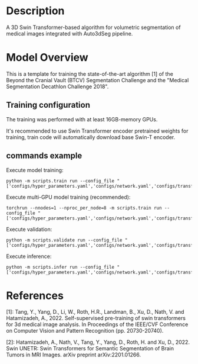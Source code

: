 # Description

A 3D Swin Transformer-based algorithm for volumetric segmentation of medical images integrated with Auto3dSeg pipeline.

# Model Overview

This is a template for training the state-of-the-art algorithm [1] of the Beyond the Cranial Vault (BTCV) Segmentation Challenge and the "Medical Segmentation Decathlon Challenge 2018".

## Training configuration

The training was performed with at least 16GB-memory GPUs.

It's recommended to use Swin Transformer encoder pretrained weights for training, train code will automatically download base Swin-T encoder.

## commands example

Execute model training:

```
python -m scripts.train run --config_file "['configs/hyper_parameters.yaml','configs/network.yaml','configs/transforms_train.yaml','configs/transforms_validate.yaml','configs/transforms_infer.yaml']"
```

Execute multi-GPU model training (recommended):

```
torchrun --nnodes=1 --nproc_per_node=8 -m scripts.train run --config_file "['configs/hyper_parameters.yaml','configs/network.yaml','configs/transforms_train.yaml','configs/transforms_validate.yaml','configs/transforms_infer.yaml']"
```

Execute validation:

```
python -m scripts.validate run --config_file "['configs/hyper_parameters.yaml','configs/network.yaml','configs/transforms_infer.yaml']"
```

Execute inference:

```
python -m scripts.infer run --config_file "['configs/hyper_parameters.yaml','configs/network.yaml','configs/transforms_infer.yaml']"
```

# References

[1]: Tang, Y., Yang, D., Li, W., Roth, H.R., Landman, B., Xu, D., Nath, V. and Hatamizadeh, A., 2022. Self-supervised pre-training of swin transformers for 3d medical image analysis. In Proceedings of the IEEE/CVF Conference on Computer Vision and Pattern Recognition (pp. 20730-20740).

[2]: Hatamizadeh, A., Nath, V., Tang, Y., Yang, D., Roth, H. and Xu, D., 2022. Swin UNETR: Swin Transformers for Semantic Segmentation of Brain Tumors in MRI Images. arXiv preprint arXiv:2201.01266.
